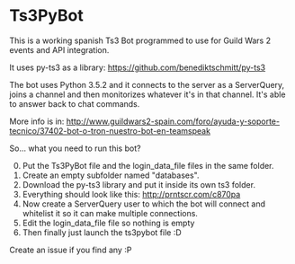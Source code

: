 # Ts3PyBot
This is a working spanish Ts3 Bot programmed to use for Guild Wars 2 events and API integration.

It uses py-ts3 as a library: https://github.com/benediktschmitt/py-ts3

The bot uses Python 3.5.2 and it connects to the server as a ServerQuery, joins a channel and then monitorizes whatever it's in that channel. It's able to answer back to chat commands.

More info is in: http://www.guildwars2-spain.com/foro/ayuda-y-soporte-tecnico/37402-bot-o-tron-nuestro-bot-en-teamspeak

So... what you need to run this bot?

0. Put the Ts3PyBot file and the login_data_file files in the same folder.
0. Create an empty subfolder named "databases".
0. Download the py-ts3 library and put it inside its own ts3 folder.
0. Everything should look like this: http://prntscr.com/c870pa
0. Now create a ServerQuery user to which the bot will connect and whitelist it so it can make multiple connections.
0. Edit the login_data_file file so nothing is empty
0. Then finally just launch the ts3pybot file :D

Create an issue if you find any :P

